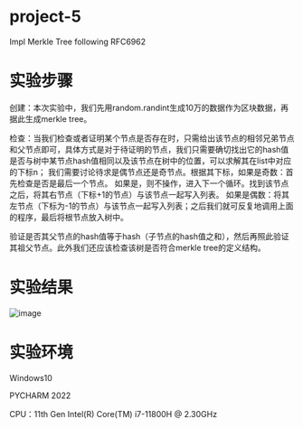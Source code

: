 # project-5
Impl Merkle Tree following RFC6962


# 实验步骤
创建：本次实验中，我们先用random.randint生成10万的数据作为区块数据，再据此生成merkle tree。

检查：当我们检查或者证明某个节点是否存在时，只需给出该节点的相邻兄弟节点和父节点即可，具体方式是对于待证明的节点，我们只需要确切找出它的hash值是否与树中某节点hash值相同以及该节点在树中的位置，可以求解其在list中对应的下标n；
我们需要讨论待求是偶节点还是奇节点。根据其下标，如果是奇数：首先检查是否是最后一个节点。 如果是，则不操作，进入下一个循环。找到该节点之后，将其右节点（下标+1的节点）与该节点一起写入列表。 如果是偶数：将其左节点（下标为-1的节点）与该节点一起写入列表；之后我们就可反复地调用上面的程序，最后将根节点放入树中。

验证是否其父节点的hash值等于hash（子节点的hash值之和），然后再照此验证其祖父节点。此外我们还应该检查该树是否符合merkle tree的定义结构。
# 实验结果
![image](https://github.com/jlwdfq/project-5/assets/129512207/1dc6bf29-5c37-43a6-8b1e-8393723313d5)

# 实验环境
Windows10 

PYCHARM 2022

CPU：11th Gen Intel(R) Core(TM) i7-11800H @ 2.30GHz
